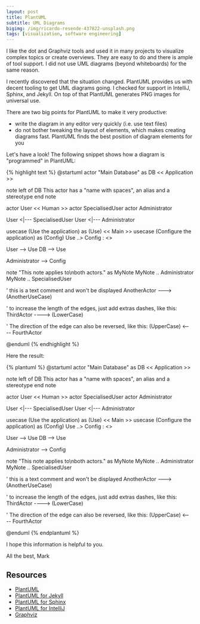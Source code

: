 ```yaml
---
layout: post
title: PlantUML
subtitle: UML Diagrams 
bigimg: /img/ricardo-resende-437822-unsplash.png
tags: [visualization, software engineering]
---
```


I like the dot and Graphviz tools and used it in many projects to visualize complex topics or create overviews. They are easy to do and there is ample of tool support. I did not use UML diagrams (beyond whiteboards) for the same reason.

I recently discovered that the situation changed. PlantUML provides us with decent tooling to get UML diagrams going. I checked for support in IntelliJ, Sphinx, and Jekyll. On top of that PlantUML generates PNG images for universal use.

There are two big points for PlantUML to make it very productive:

* write the diagram in any editor very quickly (i.e. use text files) 
* do not bother tweaking the layout of elements, which makes creating diagrams fast. PlantUML finds the best position of diagram elements for you


Let's have a look! The following snippet shows how a diagram is "programmed" in PlantUML:

{% highlight text %}
@startuml
actor "Main Database" as DB << Application >>

note left of DB
  This actor 
  has a "name with spaces",
  an alias
  and a stereotype 
end note

actor User << Human >>
actor SpecialisedUser
actor Administrator

User <|--- SpecialisedUser
User <|--- Administrator

usecase (Use the application) as (Use) << Main >>
usecase (Configure the application) as (Config)
Use ..> Config : <<includes>>

User --> Use
DB --> Use

Administrator --> Config 

note "This note applies to\nboth actors." as MyNote
MyNote .. Administrator
MyNote .. SpecialisedUser

'  this is a text comment and won't be displayed
AnotherActor ---> (AnotherUseCase)

'  to increase the length of the edges, just add extras dashes, like this:
ThirdActor ----> (LowerCase)

'  The direction of the edge can also be reversed, like this:
(UpperCase) <---- FourthActor

@enduml
{% endhighlight %}


Here the result:

{% plantuml %}
@startuml
actor "Main Database" as DB << Application >>

note left of DB
  This actor 
  has a "name with spaces",
  an alias
  and a stereotype 
end note

actor User << Human >>
actor SpecialisedUser
actor Administrator

User <|--- SpecialisedUser
User <|--- Administrator

usecase (Use the application) as (Use) << Main >>
usecase (Configure the application) as (Config)
Use ..> Config : <<includes>>

User --> Use
DB --> Use

Administrator --> Config 

note "This note applies to\nboth actors." as MyNote
MyNote .. Administrator
MyNote .. SpecialisedUser

'  this is a text comment and won't be displayed
AnotherActor ---> (AnotherUseCase)

'  to increase the length of the edges, just add extras dashes, like this:
ThirdActor ----> (LowerCase)

'  The direction of the edge can also be reversed, like this:
(UpperCase) <---- FourthActor

@enduml
{% endplantuml %}


I hope this information is helpful to you.

All the best, Mark


## Resources

* [PlantUML](http://plantuml.com/)
* [PlantUML for Jekyll](https://github.com/yegor256/jekyll-plantuml)
* [PlantUML for Sphinx](http://build-me-the-docs-please.readthedocs.io/en/latest/Using_Sphinx/UsingGraphicsAndDiagramsInSphinx.html)
* [PlantUML for IntelliJ](https://plugins.jetbrains.com/plugin/7017-plantuml-integration)
* [Graphviz](https://www.graphviz.org/)

